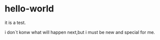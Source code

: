 # hello-world
it is a test.

i don`t konw what will happen next,but i must be new and special for me.
